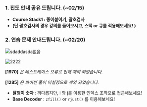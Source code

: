 ### 1. 진도 안내 공유 드립니다. (~02/15)

- **Course Stack1 : 종이붙이기, 괄호검사**
- **(단 괄호검사의 경우 강의를 들어보시고, 스택 or 큐를 적용해보세요! )** 



### 2. 연습 문제 안내드립니다. (~02/20)



![sdaddasda없음](https://user-images.githubusercontent.com/89068148/153602841-babaa2a1-a41e-4601-aec4-a6c7592378c5.png)



![2222](https://user-images.githubusercontent.com/89068148/153604059-146cac08-2f23-448b-be6c-4a1ca82e53f3.png)



**[1970]** *은 테스트케이스 오류로 인해 제외 되었습니다.*

**[1285]** *은 파이썬 풀이 미설정으로 제외 되었습니다.*

- **달팽이 숫자** : 까다롭지만, i 와 j를 이용한 인덱스 조작으로 접근해보세요!
-  **Base Decoder**  : `zfill()`  or  `rjust()` 를 이용해보세요!
